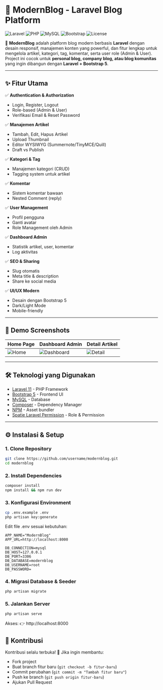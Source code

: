 # 📰 ModernBlog - Laravel Blog Platform

![Laravel](https://img.shields.io/badge/Laravel-11.x-FF2D20?style=flat&logo=laravel&logoColor=white)
![PHP](https://img.shields.io/badge/PHP-^8.2-777BB4?style=flat&logo=php&logoColor=white)
![MySQL](https://img.shields.io/badge/MySQL-8.0-4479A1?style=flat&logo=mysql&logoColor=white)
![Bootstrap](https://img.shields.io/badge/Bootstrap-5-7952B3?style=flat&logo=bootstrap&logoColor=white)
![License](https://img.shields.io/badge/license-MIT-green)

🚀 **ModernBlog** adalah platform blog modern berbasis **Laravel** dengan desain responsif, manajemen konten yang powerful, dan fitur lengkap untuk mengelola artikel, kategori, tag, komentar, serta user role (Admin & User).  
Project ini cocok untuk **personal blog, company blog, atau blog komunitas** yang ingin dibangun dengan **Laravel + Bootstrap 5**.

---

## ✨ Fitur Utama

✅ **Authentication & Authorization**
- Login, Register, Logout
- Role-based (Admin & User)
- Verifikasi Email & Reset Password

✅ **Manajemen Artikel**
- Tambah, Edit, Hapus Artikel
- Upload Thumbnail
- Editor WYSIWYG (Summernote/TinyMCE/Quill)
- Draft vs Publish

✅ **Kategori & Tag**
- Manajemen kategori (CRUD)
- Tagging system untuk artikel

✅ **Komentar**
- Sistem komentar bawaan
- Nested Comment (reply)

✅ **User Management**
- Profil pengguna
- Ganti avatar
- Role Management oleh Admin

✅ **Dashboard Admin**
- Statistik artikel, user, komentar
- Log aktivitas

✅ **SEO & Sharing**
- Slug otomatis
- Meta title & description
- Share ke social media

✅ **UI/UX Modern**
- Desain dengan Bootstrap 5
- Dark/Light Mode
- Mobile-friendly

---

## 📸 Demo Screenshots

| Home Page | Dashboard Admin | Detail Artikel |
|-----------|----------------|----------------|
| ![Home](https://via.placeholder.com/400x200?text=Home+Page) | ![Dashboard](https://via.placeholder.com/400x200?text=Admin+Dashboard) | ![Detail](https://via.placeholder.com/400x200?text=Detail+Article) |

---

## 🛠️ Teknologi yang Digunakan

- [Laravel 11](https://laravel.com/) - PHP Framework
- [Bootstrap 5](https://getbootstrap.com/) - Frontend UI
- [MySQL](https://www.mysql.com/) - Database
- [Composer](https://getcomposer.org/) - Dependency Manager
- [NPM](https://www.npmjs.com/) - Asset bundler
- [Spatie Laravel Permission](https://spatie.be/docs/laravel-permission) - Role & Permission

---

## ⚙️ Instalasi & Setup

### 1. Clone Repository
```bash
git clone https://github.com/username/modernblog.git
cd modernblog
```

### 2. Install Dependencies
```bash
composer install
npm install && npm run dev
```

### 3. Konfigurasi Environment
```bash
cp .env.example .env
php artisan key:generate
```
Edit file .env sesuai kebutuhan:
```env
APP_NAME="ModernBlog"
APP_URL=http://localhost:8000

DB_CONNECTION=mysql
DB_HOST=127.0.0.1
DB_PORT=3306
DB_DATABASE=modernblog
DB_USERNAME=root
DB_PASSWORD=
```

### 4. Migrasi Database & Seeder
```bash
php artisan migrate
```

### 5. Jalankan Server
```bash
php artisan serve
```
Akses: 👉 http://localhost:8000

## 🤝 Kontribusi

Kontribusi selalu terbuka! 🚀
Jika ingin membantu:

- Fork project
- Buat branch fitur baru (``git checkout -b fitur-baru``)
- Commit perubahan (``git commit -m "Tambah fitur baru"``)
- Push ke branch (``git push origin fitur-baru``)
- Ajukan Pull Request
